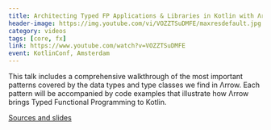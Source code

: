 ```yaml
---
title: Architecting Typed FP Applications & Libraries in Kotlin with Λrrow
header-image: https://img.youtube.com/vi/VOZZTSuDMFE/maxresdefault.jpg
category: videos
tags: [core, fx]
link: https://www.youtube.com/watch?v=VOZZTSuDMFE
event: KotlinConf, Amsterdam
---
```


This talk includes a comprehensive walkthrough of the most important patterns covered by the data types and type classes we find in Λrrow. Each pattern will be accompanied by code examples that illustrate how Λrrow brings Typed Functional Programming to Kotlin.

[Sources and slides](https://github.com/47deg/arrow-architecture)
